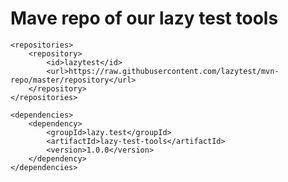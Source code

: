 # Mave repo of our lazy test tools

    <repositories>
    	<repository>
    		<id>lazytest</id>
    		<url>https://raw.githubusercontent.com/lazytest/mvn-repo/master/repository</url>
    	</repository>
    </repositories>
    
    <dependencies>
        <dependency>
            <groupId>lazy.test</groupId>
            <artifactId>lazy-test-tools</artifactId>
            <version>1.0.0</version>
        </dependency>
    </dependencies>
